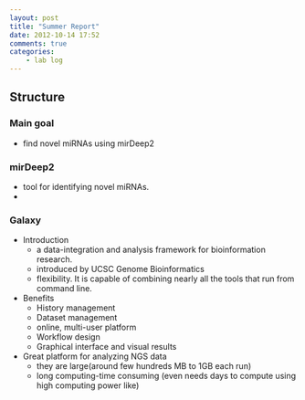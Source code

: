 ```yaml
---
layout: post
title: "Summer Report"
date: 2012-10-14 17:52
comments: true
categories: 
    - lab log
---
```


## Structure

### Main goal
* find novel miRNAs using mirDeep2
<!-- more -->
 
### mirDeep2
* tool for identifying novel miRNAs. 
* 

### Galaxy
* Introduction
    * a data-integration and analysis framework for bioinformation research.
    * introduced by UCSC Genome Bioinformatics
    * flexibility. It is capable of combining nearly all the tools that run from command line.
* Benefits
    * History management
    * Dataset management
    * online, multi-user platform
    * Workflow design
    * Graphical interface and visual results
* Great platform for analyzing NGS data
    * they are large(around few hundreds MB to 1GB each run)
    * long computing-time consuming (even needs days to compute using high computing power like)
